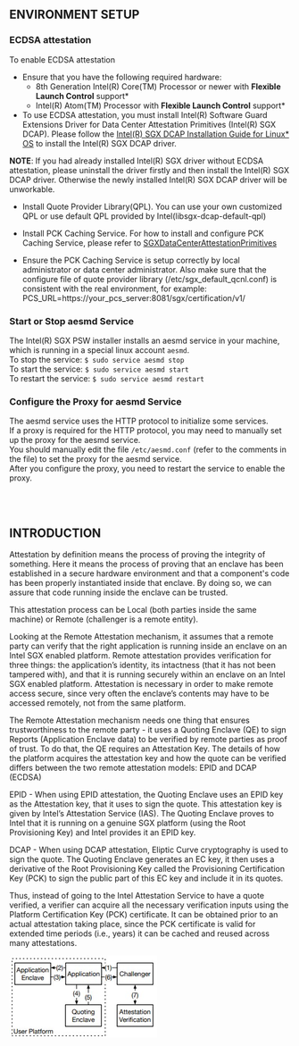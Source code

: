 ## ENVIRONMENT SETUP

### ECDSA attestation
To enable ECDSA attestation    
- Ensure that you have the following required hardware:
  * 8th Generation Intel(R) Core(TM) Processor or newer with **Flexible Launch Control** support*
  * Intel(R) Atom(TM) Processor with **Flexible Launch Control** support*
- To use ECDSA attestation, you must install Intel(R) Software Guard Extensions Driver for Data Center Attestation Primitives (Intel(R) SGX DCAP).
Please follow the [Intel(R) SGX DCAP Installation Guide for Linux* OS](https://download.01.org/intel-sgx/latest/dcap-latest/linux/docs/Intel_SGX_SW_Installation_Guide_for_Linux.pdf) to install the Intel(R) SGX DCAP driver.

**NOTE**: If you had already installed Intel(R) SGX driver without ECDSA attestation, please uninstall the driver firstly and then install the Intel(R) SGX DCAP driver. Otherwise the newly installed Intel(R) SGX DCAP driver will be unworkable.

- Install Quote Provider Library(QPL). You can use your own customized QPL or use default QPL provided by Intel(libsgx-dcap-default-qpl)

- Install PCK Caching Service. For how to install and configure PCK Caching
Service, please refer to [SGXDataCenterAttestationPrimitives](https://github.com/intel/SGXDataCenterAttestationPrimitives/tree/master/QuoteGeneration/pccs)
- Ensure the PCK Caching Service is setup correctly by local administrator or data center administrator. Also make sure that the configure file of quote provider library (/etc/sgx_default_qcnl.conf) is consistent with the real environment, for example: PCS_URL=https://your_pcs_server:8081/sgx/certification/v1/

### Start or Stop aesmd Service
The Intel(R) SGX PSW installer installs an aesmd service in your machine, which is running in a special linux account `aesmd`.  
To stop the service: `$ sudo service aesmd stop`  
To start the service: `$ sudo service aesmd start`  
To restart the service: `$ sudo service aesmd restart`

### Configure the Proxy for aesmd Service
The aesmd service uses the HTTP protocol to initialize some services.  
If a proxy is required for the HTTP protocol, you may need to manually set up the proxy for the aesmd service.  
You should manually edit the file `/etc/aesmd.conf` (refer to the comments in the file) to set the proxy for the aesmd service.  
After you configure the proxy, you need to restart the service to enable the proxy.

</br>
</br>

## INTRODUCTION
Attestation by definition means the process of proving the integrity of something. 
Here it means the process of proving that an enclave has been established in a secure hardware environment and that a component's code has been properly instantiated inside that enclave. By doing so, we can assure that code running inside the enclave can be trusted.

This attestation process can be Local (both parties inside the same machine) or Remote (challenger is a remote entity).

Looking at the Remote Attestation mechanism, it assumes that a remote party can verify that the right application is running inside an enclave on an Intel SGX enabled platform. 
Remote attestation provides verification for three things: the application’s identity, its intactness (that it has not been tampered with), and that it is running securely within an enclave on an Intel SGX enabled platform. Attestation is necessary in order to make remote access secure, since very often the enclave’s contents may have to be accessed remotely, not from the same platform.


The Remote Attestation mechanism needs one thing that ensures trustworthiness to the remote party - it uses a Quoting Enclave (QE) to sign Reports (Application Enclave data) to be verified by remote parties as proof of trust. To do that, the QE requires an Attestation Key. The details of how the platform acquires the attestation key and how the quote can be verified differs between the two remote attestation models: EPID and DCAP (ECDSA)

EPID - When using EPID attestation, the Quoting Enclave uses an EPID key as the Attestation key, that it uses to sign the quote. This attestation key is given by Intel’s Attestation Service (IAS). The Quoting Enclave proves to Intel that it is running on a genuine SGX platform (using the Root Provisioning Key) and Intel provides it an EPID key.

DCAP - When using DCAP attestation, Eliptic Curve cryptography is used to sign the quote. The Quoting Enclave generates an EC key, it then uses a derivative of the Root Provisioning Key called the Provisioning Certification Key (PCK) to sign the public part of this EC key and include it in its quotes.

Thus, instead of going to the Intel Attestation Service to have a quote verified, a verifier can acquire all the necessary verification inputs using the Platform Certification Key (PCK) certificate. It can be obtained prior to an actual attestation taking place, since the PCK certificate is valid for extended time periods (i.e., years) it can be cached and reused across many attestations. 

![Alt text](https://github.com/jcreis/sgx-experiments/blob/main/utils/remote_attest.jpg?raw=true "Remote Attestation")
